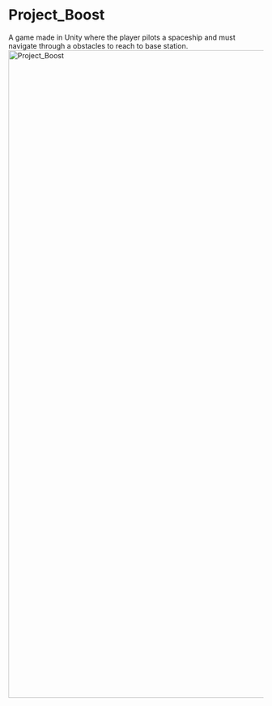 # Project_Boost
A game made in Unity where the player pilots a spaceship and must navigate through a obstacles to reach to base station.
<img width="1280" alt="Project_Boost" src="https://github.com/Nitash-Biswas/Project_Boost/assets/32383636/4ad342af-f163-43df-a19e-e9bc5f684493">
